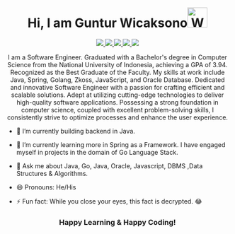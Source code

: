 <p align="center"> <h1 align="center"> Hi, I am Guntur Wicaksono<img src="https://raw.githubusercontent.com/nixin72/nixin72/master/wave.gif" 
         alt="Waving hand animated gif"
         height="45"
         width="45" /></h1> </p>
<p align="center">
<a href="https://www.linkedin.com/in/guntur-wicaksono/"><img src="https://img.shields.io/badge/LinkedIn-0077B5?style=for-the-badge&logo=linkedin&logoColor=white"/> </a>
<a href="https://leetcode.com/gunturwsn/"><img src="https://img.shields.io/badge/-LeetCode-FFA116?style=for-the-badge&logo=LeetCode&logoColor=black"/> </a>
<a href="https://www.hackerrank.com/profile/gunturwsn"><img src="https://img.shields.io/badge/-Hackerrank-2EC866?style=for-the-badge&logo=HackerRank&logoColor=white"/> </a>
<a href="https://twitter.com/gunturwsn"><img src="https://img.shields.io/badge/Twitter-1DA1F2?style=for-the-badge&logo=twitter&logoColor=white"/> </a>
<a href="mailto:gunturw79@gmail.com"><img src="https://img.shields.io/badge/Gmail-D14836?style=for-the-badge&logo=gmail&logoColor=white"/> </a>
</p>

<p align="center">I am a Software Engineer. Graduated with a Bachelor's degree in Computer Science from the National University of Indonesia, achieving a GPA of 3.94. Recognized as the Best Graduate of the Faculty. My skills at work include Java, Spring, Golang, Zkoss, JavaScript, and Oracle Database.
Dedicated and innovative Software Engineer with a passion for crafting efficient and scalable solutions. Adept at utilizing cutting-edge technologies to deliver high-quality software applications. Possessing a strong foundation in computer science, coupled with excellent problem-solving skills, I consistently strive to optimize processes and enhance the user experience.</p>


-  🔭 I’m currently building backend in Java.

-  🌱 I’m currently learning more in Spring as a Framework. I have engaged myself in projects in the domain of Go Language Stack. 

-  💬 Ask me about Java, Go, Java, Oracle, Javascript, DBMS ,Data Structures & Algorithms.

-  😄 Pronouns: He/His

-  ⚡ Fun fact: While you close your eyes, this fact is decrypted. 😂




<div align="center">

### Happy Learning & Happy Coding!

</div>
